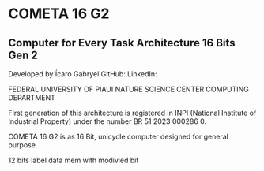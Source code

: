 # COMETA 16 G2
## Computer for Every Task Architecture 16 Bits Gen 2

Developed by Ícaro Gabryel
GitHub:
LinkedIn:

FEDERAL UNIVERSITY OF PIAUI
NATURE SCIENCE CENTER
COMPUTING DEPARTMENT

First generation of this architecture is registered in INPI (National Institute of Industrial Property) under the number BR 51 2023 000286 0.

COMETA 16 G2 is as 16 Bit, unicycle computer designed for general purpose.

12 bits label
data mem with modivied bit
